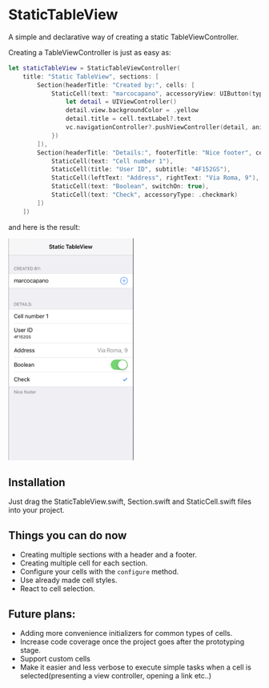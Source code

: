# StaticTableView

A simple and declarative way of creating a static TableViewController.

Creating a TableViewController is just as easy as:

``` swift
let staticTableView = StaticTableViewController(
    title: "Static TableView", sections: [
        Section(headerTitle: "Created by:", cells: [
            StaticCell(text: "marcocapano", accessoryView: UIButton(type: .contactAdd), whenSelected: { (cell, vc) in
                let detail = UIViewController()
                detail.view.backgroundColor = .yellow
                detail.title = cell.textLabel?.text
                vc.navigationController?.pushViewController(detail, animated: true)
            })
        ]),
        Section(headerTitle: "Details:", footerTitle: "Nice footer", cells: [
            StaticCell(text: "Cell number 1"),
            StaticCell(title: "User ID", subtitle: "4F152GS"),
            StaticCell(leftText: "Address", rightText: "Via Roma, 9"),
            StaticCell(text: "Boolean", switchOn: true),
            StaticCell(text: "Check", accessoryType: .checkmark)
        ])
    ])

```

and here is the result:

<img src="/screenshots/example.png" width="250">

## Installation
Just drag the StaticTableView.swift, Section.swift and StaticCell.swift files into your project.

## Things you can do now
- Creating multiple sections with a header and a footer.
- Creating multiple cell for each section.
- Configure your cells with the `configure` method.
- Use already made cell styles.
- React to cell selection.

## Future plans:
- Adding more convenience initializers for common types of cells.
- Increase code coverage once the project goes after the prototyping stage.
- Support custom cells
- Make it easier and less verbose to execute simple tasks when a cell is selected(presenting a view controller, opening a link etc..)
